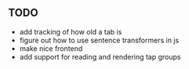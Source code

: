 ## TODO
* add tracking of how old a tab is
* figure out how to use sentence transformers in js
* make nice frontend
* add support for reading and rendering tap groups
